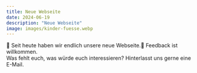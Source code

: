 ```yaml
---
title: Neue Webseite
date: 2024-06-19
description: "Neue Webseite"
image: images/kinder-fuesse.webp
---
```


🎉 Seit heute haben wir endlich unsere neue Webseite.🎉 Feedback ist willkommen.<br>
Was fehlt euch, was würde euch interessieren? Hinterlasst uns gerne eine E-Mail.
